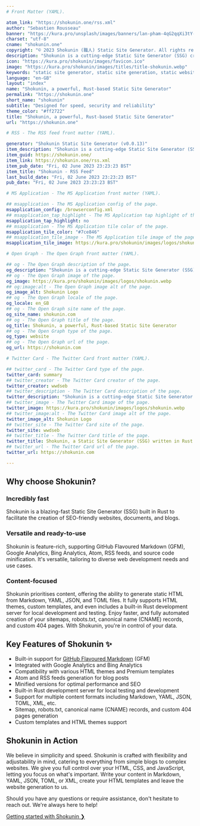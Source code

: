 ```yaml
---
# Front Matter (YAML).

atom_link: "https://shokunin.one/rss.xml"
author: "Sebastien Rousseau"
banner: "https://kura.pro/unsplash/images/banners/lan-pham-4qG2qqXi3tY-unsplash.jpg"
charset: "utf-8"
cname: "shokunin.one"
copyright: "© 2023 Shokunin (職人) Static Site Generator. All rights reserved."
description: "Shokunin is a cutting-edge Static Site Generator (SSG) created for speed and flexibility. Offering a secure, super flexible solution, it effortlessly generates professional websites and blogs within seconds."
icon: "https://kura.pro/shokunin/images/favicon.ico"
image: "https://kura.pro/shokunin/images/titles/title-shokunin.webp"
keywords: "static site generator, static site generation, static website generator, static website generation, static site builder, static website builder, static site tool, static website tool, static site software, rust"
language: "en-GB"
layout: "index"
name: "Shokunin, a powerful, Rust-based Static Site Generator"
permalink: "https://shokunin.one"
short_name: "shokunin"
subtitle: "Designed for speed, security and reliability"
theme_color: "#ff2722"
title: "Shokunin, a powerful, Rust-based Static Site Generator"
url: "https://shokunin.one"

# RSS - The RSS feed front matter (YAML).

generator: "Shokunin Static Site Generator (v0.0.13)"
item_description: "Shokunin is a cutting-edge Static Site Generator (SSG) created for speed and flexibility. Offering a secure, super flexible solution, it effortlessly generates professional websites and blogs within seconds."
item_guid: https://shokunin.one/
item_link: https://shokunin.one/rss.xml
item_pub_date: "Fri, 02 June 2023 23:23:23 BST"
item_title: "Shokunin - RSS Feed"
last_build_date: "Fri, 02 June 2023 23:23:23 BST"
pub_date: "Fri, 02 June 2023 23:23:23 BST"

# MS Application - The MS Application front matter (YAML).

## msapplication - The MS Application config of the page.
msapplication_config: /browserconfig.xml
## msapplication_tap_highlight - The MS Application tap highlight of the page.
msapplication_tap_highlight: no
## msapplication - The MS Application tile color of the page.
msapplication_tile_color: "#7ce846"
## msapplication_tile_image - The MS Application tile image of the page.
msapplication_tile_image: https://kura.pro/shokunin/images/logos/shokunin.webp

# Open Graph - The Open Graph front matter (YAML).

## og - The Open Graph description of the page.
og_description: "Shokunin is a cutting-edge Static Site Generator (SSG) created for speed and flexibility. Offering a secure, super flexible solution, it effortlessly generates professional websites and blogs within seconds."
## og - The Open Graph image of the page.
og_image: https://kura.pro/shokunin/images/logos/shokunin.webp
## og:image:alt - The Open Graph image alt of the page.
og_image_alt: Shokunin Logo
## og - The Open Graph locale of the page.
og_locale: en_GB
## og - The Open Graph site name of the page.
og_site_name: shokunin.com
## og - The Open Graph title of the page.
og_title: Shokunin, a powerful, Rust-based Static Site Generator
## og - The Open Graph type of the page.
og_type: website
## og - The Open Graph url of the page.
og_url: https://shokunin.com

# Twitter Card - The Twitter Card front matter (YAML).

## twitter_card - The Twitter Card type of the page.
twitter_card: summary
## twitter_creator - The Twitter Card creator of the page.
twitter_creator: wwdseb
## twitter_description - The Twitter Card description of the page.
twitter_description: "Shokunin is a cutting-edge Static Site Generator (SSG) created for speed and flexibility. Offering a secure, super flexible solution, it effortlessly generates professional websites and blogs within seconds."
## twitter_image - The Twitter Card image of the page.
twitter_image: https://kura.pro/shokunin/images/logos/shokunin.webp
## twitter_image:alt - The Twitter Card image alt of the page.
twitter_image_alt: Shokunin Logo
## twitter_site - The Twitter Card site of the page.
twitter_site: wwdseb
## twitter_title - The Twitter Card title of the page.
twitter_title: Shokunin, a Static Site Generator (SSG) written in Rust
## twitter_url - The Twitter Card url of the page.
twitter_url: https://shokunin.com

---
```


## Why choose Shokunin?

### Incredibly fast

Shokunin is a blazing-fast Static Site Generator (SSG) built in Rust to facilitate the creation of SEO-friendly websites, documents, and blogs.

### Versatile and ready-to-use

Shokunin is feature-rich, supporting GitHub Flavoured Markdown (GFM), Google Analytics, Bing Analytics, Atom, RSS feeds, and source code minification. It's versatile, tailoring to diverse web development needs and use cases.

### Content-focused

Shokunin prioritises content, offering the ability to generate static HTML from Markdown, YAML, JSON, and TOML files. It fully supports HTML themes, custom templates, and even includes a built-in Rust development server for local development and testing. Enjoy faster, and fully automated creation of your sitemaps, robots.txt, canonical name (CNAME) records, and custom 404 pages. With Shokunin, you're in control of your data.

## Key Features of Shokunin ✨

- Built-in support for [GitHub Flavoured Markdown][01] (GFM)
- Integrated with Google Analytics and Bing Analytics
- Compatibility with various HTML themes and Premium templates
- Atom and RSS feeds generation for blog posts
- Minified versions for optimal performance and SEO
- Built-in Rust development server for local testing and development
- Support for multiple content formats including Markdown, YAML, JSON, TOML, XML, etc.
- Sitemap, robots.txt, canonical name (CNAME) records, and custom 404 pages generation
- Custom templates and HTML themes support

## Shokunin in Action

We believe in simplicity and speed. Shokunin is crafted with flexibility and adjustability in mind, catering to everything from simple blogs to complex websites. We give you full control over your HTML, CSS, and JavaScript, letting you focus on what's important. Write your content in Markdown, YAML, JSON, TOML, or XML, create your HTML templates and leave the website generation to us.

Should you have any questions or require assistance, don't hesitate to reach out. We're always here to help!

[Getting started with Shokunin ❯][02]

[01]: https://github.github.com/gfm/ "GitHub Flavoured Markdown"
[02]: /installation/index.html "Getting started with Shokunin"
